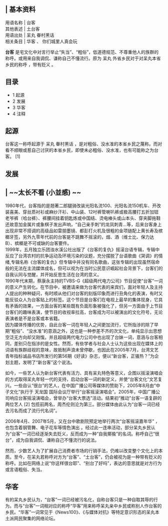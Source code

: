 |  **基本资料**  
---  
用语名称  |  台客   
其他表述  |  土台客   
用语出处  |  呆丸  眷村黑话   
相关条目  |  华客  、  你们城里人真会玩   
  
**台客** 是宅文化中对言行举止“失当”、“粗俗”，低道德规范、不尊重他人的族群的称呼。或用来自我调侃、谦称自己不懂流行。原为  呆丸
外省乡民对于对呆丸本省乡民的称呼  ，带有贬义  。

##  目录

  * 1  起源 
  * 2  发展 
  * 3  华客 
  * 4  注释 

##  起源

台客这一称呼起源于  呆丸  眷村黑话  ，是对粗俗、没水准的本省乡民之蔑称。而对看不顺眼或惹自己讨厌的本省乡民，即使未必粗俗、没水准，也有可能称之为台客。
[1]

##  发展

|  ~~太长不看 (小並感)  ~~  
---  
1980年代，台客指的是翘著二郎腿骑改装光阳名流100、光阳名流150机车、开改装喜美、穿丝质衬衫或麻纱汗衫、中山装、12吋裤管喇叭裤或极高腰打五折加钮老爷裤（哈台裤）、裤腰间挂着钥匙炼或中国结、烫电棒头或山本头、穿夹脚拖鞋还故意加金属片或象棋子发出声响，“自己亲手刺”的龙凤刺青…等，后来台客身上出现非常不搭调的高级品如雷朋墨镜、都彭打火机及很粗的金项链配上黄长寿及槟榔牙签，另外九零年代前的台客是不跳舞不摇滚的，烟、酒（维士比、保力达B）、槟榔是不可或缺的台客要件。
</br>
1999年，五月独立乐团浊水溪公社出版了《台客的复仇》摇滚台语专辑，专辑中反应了台湾农村的抗争运动及环境污染的议题，充分摆脱了台语歌曲《哭调》的情绪,专辑名称《台客的复仇》但专辑中并没有同名歌曲，这张专辑的出现虽然宿命般的无法在主流媒体成名，但可以视为在当时公民意识崛起社会背景下，台客们的自我认同与觉醒，并开始反思生活在台湾的意义。
</br>
1990年代末期，蔡康永主持的TVBS-G《超级两代电力公司》节目促使“台客”一词的意义产生转化。在节目中，被邀请来做为台客代表的来宾们，面对年轻人及主持人提出的种种疑问，有时顺从他们对台客的刻版印象而进行丑角化的表演，有时又能反驳众人为台客贴上的标签。这个节目是台客们在电视上最早的集体现身，它具有矛盾的效果，一方面台客的某些既有负面形象被强化了，但另一方面由于上节目台客们的趣味表演，使节目的收视率拉高，台客成为可以被演出的文化符号，无论表演者是不是台客或本省籍。
</br>
因为媒体传播的优势，自此台客一词在年轻人之间更加流行，它所指涉的除了早期“粗俗”、“没水准”的意涵之外，这也是一种参差不齐的次文化，单纯显示出思想空泛无方向却又刚愎。并且超级两代电力公司中也出现了台妹一词，意涵与台客相同，差别只在指涉的是女性。然而，有些学者与社会人士认为这些出现在媒体上的词语有族群歧视的意味，故抵制声浪未曾停歇，也因此在2005年7月，台湾文艺青年指标诚品书店所发行的第56期《好读》杂志，便以“新台客，正骚热？”为企划主题，发明了“新台客”这个说法。
</br>  
  
如今，一些艺人认为新台客代表有活力、具有呆丸特色等意义，企图以摇滚演唱会的方式取得呆丸年轻一代的支持，启动台客一词的新定义，并使“台客文化”文艺复兴。一些自认“很台”的艺人，在中国广播公司等媒体的赞助下，2005年8月由“中子文化”执行于
天龙国  国际会议厅举行“台客摇滚演唱会”。2005年，中国广播公司响应台客摇滚演唱会，曾举办“台客大票选”活动。结果初“推动”台客一语复辟的两位艺人
[2]  包揽前两名，周杰伦则沦为第三。部分媒体由此认为“台客一词已经去污名而成了流行代名词”。

2006年4月、2007年5月，又在台中歌剧院预定地举行两次“台客摇滚嘉年华”  ，也包含着钢管舞、电子花车等情色演出
。经过此一连串活动，部分呆丸乡民认为“台客”一词已经逐渐失去贬义，反而成为一种“自我揶揄”的名词。称呼自己“很台”，成为自我调侃、谦称自己不懂流行的说法。

然而，少数艺人为了扩展自己消费者市场的行销手法，仍难以改变整个文化上的本质。至今，在呆丸若称呼对方为“台客”、“土台客”，仍会被视为是一种带有贬义的称呼。比如在网络上说“你这样很台耶”、“别台了好吗”，表达的意思就是对方行为或言语粗俗、失当。

##  华客

有的呆丸乡民认为，“台客”一词已经被污名化，自称台客只是一种自取其辱的行为。而与“台客”一词相对应的称呼“华客”用来称呼呆丸亲中乡民或称别人作台客的乡民。“华客”一词常见于《News100》、《与媒体对抗》等特定意识形态的呆丸本土派网民聚集的网络论坛。